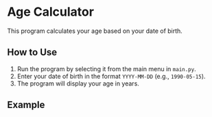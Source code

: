 # Age Calculator

This program calculates your age based on your date of birth.

## How to Use

1. Run the program by selecting it from the main menu in `main.py`.
2. Enter your date of birth in the format `YYYY-MM-DD` (e.g., `1990-05-15`).
3. The program will display your age in years.

## Example


